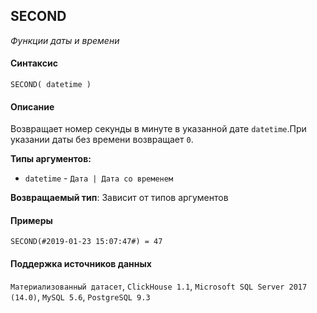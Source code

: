 ## SECOND

_Функции даты и времени_

#### Синтаксис


```
SECOND( datetime )
```

#### Описание
Возвращает номер секунды в минуте в указанной дате `datetime`.При указании даты без времени возвращает `0`.

**Типы аргументов:**
- `datetime` - `Дата | Дата со временем`


**Возвращаемый тип**: Зависит от типов аргументов

#### Примеры

```
SECOND(#2019-01-23 15:07:47#) = 47
```


#### Поддержка источников данных

`Материализованный датасет`, `ClickHouse 1.1`, `Microsoft SQL Server 2017 (14.0)`, `MySQL 5.6`, `PostgreSQL 9.3`
